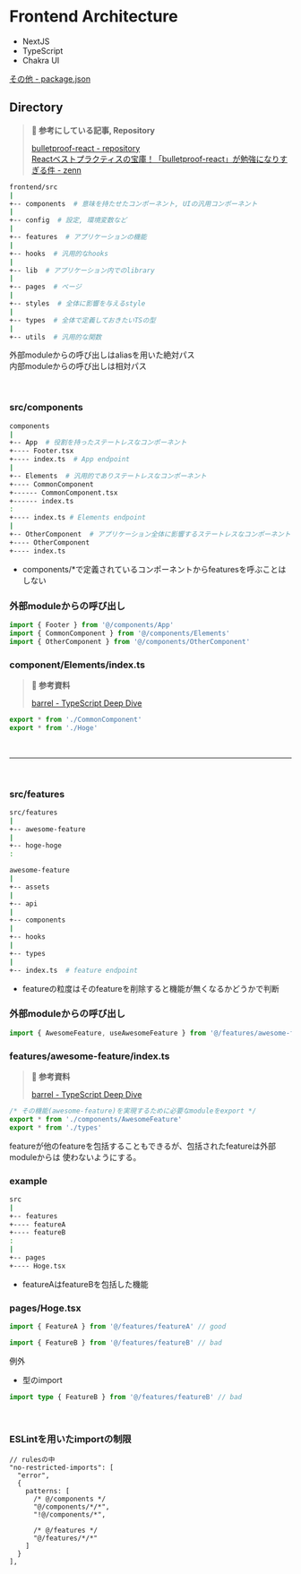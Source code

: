 # Frontend Architecture

- NextJS
- TypeScript
- Chakra UI

[その他 - package.json](https://github.com/mamaredo/streaming-now/blob/develop/frontend/package.json)

## Directory

> **📘 参考にしている記事, Repository**
>
> [bulletproof-react - repository](https://github.com/alan2207/bulletproof-react/blob/master/docs/project-structure.md)  
> [Reactベストプラクティスの宝庫！「bulletproof-react」が勉強になりすぎる件 - zenn](https://zenn.dev/meijin/articles/bulletproof-react-is-best-architecture)

```sh
frontend/src
|
+-- components  # 意味を持たせたコンポーネント, UIの汎用コンポーネント
|
+-- config  # 設定, 環境変数など
|
+-- features  # アプリケーションの機能
|
+-- hooks  # 汎用的なhooks
|
+-- lib  # アプリケーション内でのlibrary
|
+-- pages  # ページ
|
+-- styles  # 全体に影響を与えるstyle
|
+-- types  # 全体で定義しておきたいTSの型
|
+-- utils  # 汎用的な関数
```

外部moduleからの呼び出しはaliasを用いた絶対パス  
内部moduleからの呼び出しは相対パス

<br />

### src/components

```sh
components
|
+-- App  # 役割を持ったステートレスなコンポーネント
+---- Footer.tsx
+---- index.ts  # App endpoint
|
+-- Elements  # 汎用的でありステートレスなコンポーネント
+---- CommonComponent
+------ CommonComponent.tsx
+------ index.ts
:
+---- index.ts # Elements endpoint
|
+-- OtherComponent  # アプリケーション全体に影響するステートレスなコンポーネント
+---- OtherComponent
+---- index.ts
```

- components/*で定義されているコンポーネントからfeaturesを呼ぶことはしない

### 外部moduleからの呼び出し

```typescript
import { Footer } from '@/components/App'
import { CommonComponent } from '@/components/Elements'
import { OtherComponent } from '@/components/OtherComponent'
```

### component/Elements/index.ts

> **📘 参考資料**
> 
> [barrel - TypeScript Deep Dive](https://typescript-jp.gitbook.io/deep-dive/main-1/barrel)

```typescript
export * from './CommonComponent'
export * from './Hoge'
```

<br />

***

<br />

### src/features

```sh
src/features
|
+-- awesome-feature
|
+-- hoge-hoge
:
```

```sh
awesome-feature
|
+-- assets
|
+-- api
|
+-- components
|
+-- hooks
|
+-- types
|
+-- index.ts  # feature endpoint
```

- featureの粒度はそのfeatureを削除すると機能が無くなるかどうかで判断

### 外部moduleからの呼び出し

```typescript
import { AwesomeFeature, useAwesomeFeature } from '@/features/awesome-feature'
```

### features/awesome-feature/index.ts

> **📘 参考資料**
> 
> [barrel - TypeScript Deep Dive](https://typescript-jp.gitbook.io/deep-dive/main-1/barrel)

```typescript
/* その機能(awesome-feature)を実現するために必要なmoduleをexport */
export * from './components/AwesomeFeature'
export * from './types'
```

featureが他のfeatureを包括することもできるが、包括されたfeatureは外部moduleからは
使わないようにする。

### example

```sh
src
|
+-- features
+---- featureA
+---- featureB
:
|
+-- pages
+---- Hoge.tsx
```

- featureAはfeatureBを包括した機能

### pages/Hoge.tsx

```typescript
import { FeatureA } from '@/features/featureA' // good
```

```typescript
import { FeatureB } from '@/features/featureB' // bad
```

例外

- 型のimport

```typescript
import type { FeatureB } from '@/features/featureB' // bad
```

<br />

### ESLintを用いたimportの制限

```
// rulesの中
"no-restricted-imports": [
  "error",
  {
    patterns: [
      /* @/components */
      "@/components/*/*",
      "!@/components/*",

      /* @/features */
      "@/features/*/*"
    ]
  }
],
```
